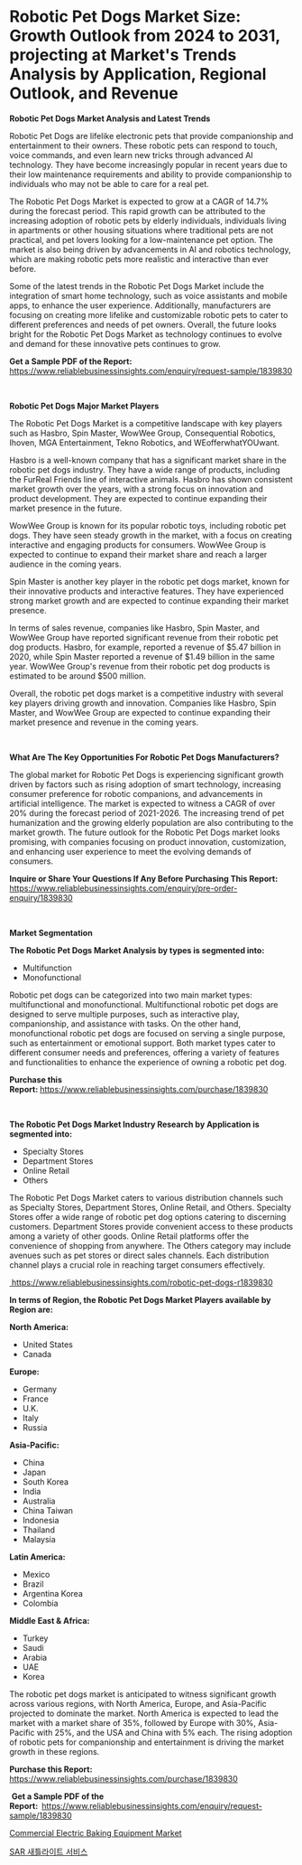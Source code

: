 <p><h1>Robotic Pet Dogs Market Size: Growth Outlook from 2024 to 2031, projecting at Market's Trends Analysis by Application, Regional Outlook, and Revenue</h1></p><p><strong>Robotic Pet Dogs Market Analysis and Latest Trends</strong></p>
<p><p>Robotic Pet Dogs are lifelike electronic pets that provide companionship and entertainment to their owners. These robotic pets can respond to touch, voice commands, and even learn new tricks through advanced AI technology. They have become increasingly popular in recent years due to their low maintenance requirements and ability to provide companionship to individuals who may not be able to care for a real pet.</p><p>The Robotic Pet Dogs Market is expected to grow at a CAGR of 14.7% during the forecast period. This rapid growth can be attributed to the increasing adoption of robotic pets by elderly individuals, individuals living in apartments or other housing situations where traditional pets are not practical, and pet lovers looking for a low-maintenance pet option. The market is also being driven by advancements in AI and robotics technology, which are making robotic pets more realistic and interactive than ever before.</p><p>Some of the latest trends in the Robotic Pet Dogs Market include the integration of smart home technology, such as voice assistants and mobile apps, to enhance the user experience. Additionally, manufacturers are focusing on creating more lifelike and customizable robotic pets to cater to different preferences and needs of pet owners. Overall, the future looks bright for the Robotic Pet Dogs Market as technology continues to evolve and demand for these innovative pets continues to grow.</p></p>
<p><strong>Get a Sample PDF of the Report:&nbsp;</strong> <a href="https://www.reliablebusinessinsights.com/enquiry/request-sample/1839830">https://www.reliablebusinessinsights.com/enquiry/request-sample/1839830</a></p>
<p>&nbsp;</p>
<p><strong>Robotic Pet Dogs Major Market Players</strong></p>
<p><p>The Robotic Pet Dogs Market is a competitive landscape with key players such as Hasbro, Spin Master, WowWee Group, Consequential Robotics, Ihoven, MGA Entertainment, Tekno Robotics, and WEofferwhatYOUwant. </p><p>Hasbro is a well-known company that has a significant market share in the robotic pet dogs industry. They have a wide range of products, including the FurReal Friends line of interactive animals. Hasbro has shown consistent market growth over the years, with a strong focus on innovation and product development. They are expected to continue expanding their market presence in the future.</p><p>WowWee Group is known for its popular robotic toys, including robotic pet dogs. They have seen steady growth in the market, with a focus on creating interactive and engaging products for consumers. WowWee Group is expected to continue to expand their market share and reach a larger audience in the coming years.</p><p>Spin Master is another key player in the robotic pet dogs market, known for their innovative products and interactive features. They have experienced strong market growth and are expected to continue expanding their market presence.</p><p>In terms of sales revenue, companies like Hasbro, Spin Master, and WowWee Group have reported significant revenue from their robotic pet dog products. Hasbro, for example, reported a revenue of $5.47 billion in 2020, while Spin Master reported a revenue of $1.49 billion in the same year. WowWee Group's revenue from their robotic pet dog products is estimated to be around $500 million.</p><p>Overall, the robotic pet dogs market is a competitive industry with several key players driving growth and innovation. Companies like Hasbro, Spin Master, and WowWee Group are expected to continue expanding their market presence and revenue in the coming years.</p></p>
<p>&nbsp;</p>
<p><strong>What Are The Key Opportunities For Robotic Pet Dogs Manufacturers?</strong></p>
<p><p>The global market for Robotic Pet Dogs is experiencing significant growth driven by factors such as rising adoption of smart technology, increasing consumer preference for robotic companions, and advancements in artificial intelligence. The market is expected to witness a CAGR of over 20% during the forecast period of 2021-2026. The increasing trend of pet humanization and the growing elderly population are also contributing to the market growth. The future outlook for the Robotic Pet Dogs market looks promising, with companies focusing on product innovation, customization, and enhancing user experience to meet the evolving demands of consumers.</p></p>
<p><strong>Inquire or Share Your Questions If Any Before Purchasing This Report:</strong> <a href="https://www.reliablebusinessinsights.com/enquiry/pre-order-enquiry/1839830">https://www.reliablebusinessinsights.com/enquiry/pre-order-enquiry/1839830</a></p>
<p>&nbsp;</p>
<p><strong>Market Segmentation</strong></p>
<p><strong>The Robotic Pet Dogs Market Analysis by types is segmented into:</strong></p>
<p><ul><li>Multifunction</li><li>Monofunctional</li></ul></p>
<p><p>Robotic pet dogs can be categorized into two main market types: multifunctional and monofunctional. Multifunctional robotic pet dogs are designed to serve multiple purposes, such as interactive play, companionship, and assistance with tasks. On the other hand, monofunctional robotic pet dogs are focused on serving a single purpose, such as entertainment or emotional support. Both market types cater to different consumer needs and preferences, offering a variety of features and functionalities to enhance the experience of owning a robotic pet dog.</p></p>
<p><strong>Purchase this Report:&nbsp;</strong><a href="https://www.reliablebusinessinsights.com/purchase/1839830">https://www.reliablebusinessinsights.com/purchase/1839830</a></p>
<p>&nbsp;</p>
<p><strong>The Robotic Pet Dogs Market Industry Research by Application is segmented into:</strong></p>
<p><ul><li>Specialty Stores</li><li>Department Stores</li><li>Online Retail</li><li>Others</li></ul></p>
<p><p>The Robotic Pet Dogs Market caters to various distribution channels such as Specialty Stores, Department Stores, Online Retail, and Others. Specialty Stores offer a wide range of robotic pet dog options catering to discerning customers. Department Stores provide convenient access to these products among a variety of other goods. Online Retail platforms offer the convenience of shopping from anywhere. The Others category may include avenues such as pet stores or direct sales channels. Each distribution channel plays a crucial role in reaching target consumers effectively.</p></p>
<p><a href="https://www.reliablebusinessinsights.com/robotic-pet-dogs-r1839830">&nbsp;https://www.reliablebusinessinsights.com/robotic-pet-dogs-r1839830</a></p>
<p><strong>In terms of Region, the Robotic Pet Dogs Market Players available by Region are:</strong></p>
<p>
    <p> <strong> North America: </strong>
        <ul>
            <li>United States</li>
            <li>Canada</li>
        </ul>
        </p> 
    <p> <strong> Europe: </strong>
        <ul>
            <li>Germany</li>
            <li>France</li>
            <li>U.K.</li>
            <li>Italy</li>
            <li>Russia</li>
        </ul>
        </p> 
    <p> <strong> Asia-Pacific: </strong>
        <ul>
            <li>China</li>
            <li>Japan</li>
            <li>South Korea</li>
            <li>India</li>
            <li>Australia</li>
            <li>China Taiwan</li>
            <li>Indonesia</li>
            <li>Thailand</li>
            <li>Malaysia</li>
        </ul>
        </p> 
    <p> <strong> Latin America: </strong>
        <ul>
            <li>Mexico</li>
            <li>Brazil</li>
            <li>Argentina Korea</li>
            <li>Colombia</li>
        </ul>
        </p> 
    <p> <strong> Middle East & Africa: </strong>
        <ul>
            <li>Turkey</li>
            <li>Saudi</li>
            <li>Arabia</li>
            <li>UAE</li>
            <li>Korea</li>
        </ul>
    </p>
    </p>
<p><p>The robotic pet dogs market is anticipated to witness significant growth across various regions, with North America, Europe, and Asia-Pacific projected to dominate the market. North America is expected to lead the market with a market share of 35%, followed by Europe with 30%, Asia-Pacific with 25%, and the USA and China with 5% each. The rising adoption of robotic pets for companionship and entertainment is driving the market growth in these regions.</p></p>
<p><strong>Purchase this Report: </strong><a href="https://www.reliablebusinessinsights.com/purchase/1839830">https://www.reliablebusinessinsights.com/purchase/1839830</a></p>
<p>&nbsp;<strong>Get a Sample PDF of the Report:&nbsp;&nbsp;</strong><a href="https://www.reliablebusinessinsights.com/enquiry/request-sample/1839830">https://www.reliablebusinessinsights.com/enquiry/request-sample/1839830</a></p>
<p><strong></strong></p>
<p><p><a href="https://view.publitas.com/reportprime-1/insights-into-the-commercial-electric-baking-equipment-market-size-which-is-expanding-with-a-8-5-cagr-from-2024-2031/">Commercial Electric Baking Equipment Market</a></p><p><a href="https://github.com/Skyleitney456456/Market-Research-Report-List-2/blob/main/1459297155433.md">SAR 새틀라이트 서비스</a></p></p>